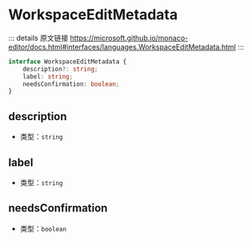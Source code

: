 # WorkspaceEditMetadata

<backTop />
        
::: details 原文链接
https://microsoft.github.io/monaco-editor/docs.html#interfaces/languages.WorkspaceEditMetadata.html
:::

```ts
interface WorkspaceEditMetadata {
    description?: string;
    label: string;
    needsConfirmation: boolean;
}
```

## description
- 类型：`string`
## label
- 类型：`string`
## needsConfirmation
- 类型：`boolean`